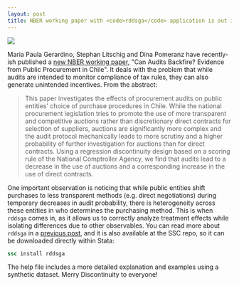 ```yaml
---
layout: post
title: NBER working paper with <code>rddsga</code> application is out in the wild
---
```


![](http://ahoramismo.mx/wp-content/uploads/2015/09/ACME.jpg)

Maria Paula Gerardino, Stephan Litschig and Dina Pomeranz have recently-ish published a [new NBER working paper](http://www.nber.org/papers/w23978), "Can Audits Backfire? Evidence from Public Procurement in Chile".
It deals with the problem that while audits are intended to monitor compliance of tax rules, they can also generate unintended incentives.
From the abstract:

> This paper investigates the effects of procurement audits on public entities' choice of purchase procedures in Chile. While the national procurement legislation tries to promote the use of more transparent and competitive auctions rather than discretionary direct contracts for selection of suppliers, auctions are significantly more complex and the audit protocol mechanically leads to more scrutiny and a higher probability of further investigation for auctions than for direct contracts. Using a regression discontinuity design based on a scoring rule of the National Comptroller Agency, we find that audits lead to a decrease in the use of auctions and a corresponding increase in the use of direct contracts.

One important observation is noticing that while public entities shift purchases to less transparent methods (e.g. direct negotiations) during temporary decreases in audit probability, there is heterogeneity across these entities in who determines the purchasing method.
This is when `rddsga` comes in, as it allows us to correctly analyze treatment effects while isolating differences due to other observables.
You can read more about `rddsga` in a [previous post](/posts/rddsga-intro), and it is also available at the SSC repo, so it can be downloaded directly within Stata:

```stata
ssc install rddsga
```

The help file includes a more detailed explanation and examples using a synthetic dataset. Merry Discontinuity to everyone!

